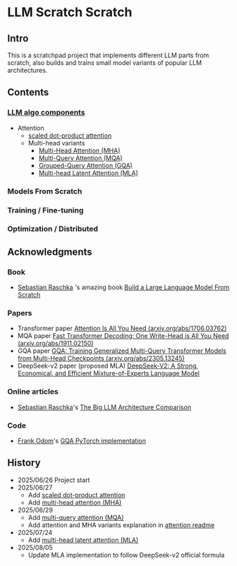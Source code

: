 # LLM Scratch Scratch

## Intro

This is a scratchpad project that implements different LLM parts from scratch, also builds and trains small model variants of popular LLM architectures.

## Contents

### [LLM algo components](./llm_algo_components/)
- Attention
  - [scaled dot-product attention](./llm_algo_components/attention/scaled_dot_product_attention/)
  - Multi-head variants
    - [Multi-Head Attention (MHA)](./llm_algo_components/attention/MHA/)
    - [Multi-Query Attention (MQA)](./llm_algo_components/attention/MQA/)
    - [Grouped-Query Attention (GQA)](./llm_algo_components/attention/GQA/)
    - [Multi-head Latent Attention (MLA)](./llm_algo_components/attention/MLA/)

### Models From Scratch

### Training / Fine-tuning 

### Optimization / Distributed


## Acknowledgments

### Book
- [Sebastian Raschka](https://sebastianraschka.com/) 's amazing book [Build a Large Language Model From Scratch](https://www.manning.com/books/build-a-large-language-model-from-scratch)

### Papers
- Transformer paper [Attention Is All You Need (arxiv.org/abs/1706.03762)](https://arxiv.org/abs/1706.03762)
- MQA paper [Fast Transformer Decoding: One Write-Head is All You Need (arxiv.org/abs/1911.02150)](https://arxiv.org/abs/1911.02150)
- GQA paper [GQA: Training Generalized Multi-Query Transformer Models from Multi-Head Checkpoints (arxiv.org/abs/2305.13245)](https://arxiv.org/abs/2305.13245)
- DeepSeek-v2 paper (proposed MLA) [DeepSeek-V2: A Strong, Economical, and Efficient Mixture-of-Experts Language Model](https://arxiv.org/abs/2405.04434)

### Online articles
- [Sebastian Raschka](https://www.linkedin.com/in/sebastianraschka/)'s [The Big LLM Architecture Comparison](https://magazine.sebastianraschka.com/p/the-big-llm-architecture-comparison)

### Code
- [Frank Odom](http://fkodom.substack.com/)'s [GQA PyTorch implementation](https://github.com/fkodom/grouped-query-attention-pytorch/tree/main)

## History

- 2025/06/26 Project start
- 2025/06/27 
  - Add [scaled dot-product attention](./llm_algo_components/attention/scaled_dot_product_attention/)
  - Add [multi-head attention (MHA)](./llm_algo_components/attention/MHA/)
- 2025/06/29
  - Add [multi-query attention (MQA)](./llm_algo_components/attention/MQA/)
  - Add attention and MHA variants explanation in [attention readme](./llm_algo_components/attention/README.md)
- 2025/07/24 
  - Add [multi-head latent attention (MLA)](./llm_algo_components/attention/MLA/)
- 2025/08/05
  - Update MLA implementation to follow DeepSeek-v2 official formula